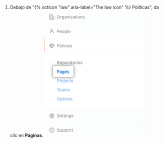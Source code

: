 1. Debajo de "{% octicon "law" aria-label="The law icon" %} Políticas", da clic en **Páginas**. ![Pestaña de páginas en la barra lateral de la empresa](/assets/images/enterprise/business-accounts/pages-tab.png)